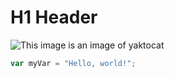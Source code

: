 # H1 Header
![This image is an image of yaktocat ](https://github.com/Dmohamedd/commuticate-GitHub/assets/142849256/6e9f74ca-189f-411b-a71b-64585d62c603)
``` javascript
var myVar = "Hello, world!";
```

